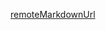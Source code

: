 [remoteMarkdownUrl](https://raw.githubusercontent.com/masum-mollik-rocketml/Remote-Docsify/refs/heads/main/test.md)
